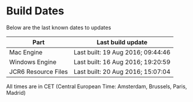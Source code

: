 # Build Dates

Below are the last known dates to updates

Part | Last build update
-----|-----
Mac Engine | Last built: 19 Aug 2016; 09:44:46
Windows Engine | Last built: 16 Aug 2016; 19:20:59
JCR6 Resource Files | Last built: 20 Aug 2016; 15:07:04
All times are in CET (Central European Time: Amsterdam, Brussels, Paris, Madrid)



